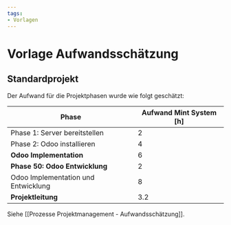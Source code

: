 ```yaml
---
tags:
- Vorlagen
---
```


# Vorlage Aufwandsschätzung

## Standardprojekt

Der Aufwand für die Projektphasen wurde wie folgt geschätzt:

| Phase                               | Aufwand Mint System [h] |
| ----------------------------------- | ----------------------- |
| Phase 1: Server bereitstellen       | 2                       |
| Phase 2: Odoo installieren          | 4                       |
| **Odoo Implementation**             | 6                       |
| **Phase 50: Odoo Entwicklung**      | 2                       |
| Odoo Implementation und Entwicklung | 8                       |
| **Projektleitung**                  | 3.2                     |

Siehe [[Prozesse Projektmanagement - Aufwandsschätzung]].